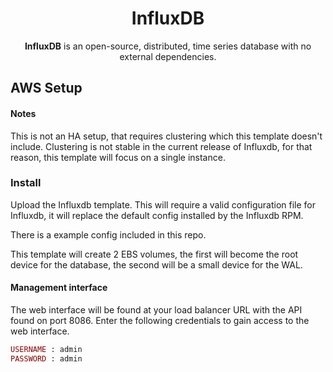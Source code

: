 <h1 align="center">InfluxDB</h1>
<p align="center">
  <b>InfluxDB</b> is an open-source, distributed, time series database with no external dependencies.  
</p>

## AWS Setup

#### Notes
This is not an HA setup, that requires clustering which this template doesn't include.  Clustering is not stable in the current release of Influxdb, for that reason, this template will focus on a single instance.

### Install
Upload the Influxdb template.  This will require a valid configuration file for Influxdb, it will replace the default config installed by the Influxdb RPM.  

There is a example config included in this repo.  

This template will create 2 EBS volumes, the first will become the root device for the database, the second will be a small device for the WAL.

#### Management interface

The web interface will be found at your load balancer URL with the API found on port 8086.  Enter the following credentials to gain access to the web interface.
```ruby
USERNAME : admin  
PASSWORD : admin  
```
